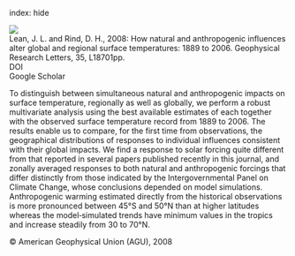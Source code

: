 index: hide

<div class="Citation">
    <div class="Citation-thumb CitationThumb-linked"  data-href="https://doi.org/10.1029/2008gl034864">
      <img src="https://static.claimspace.cloud/climate-study-static/refs/thumbs/10/Lean_and_Rind_2008-thumb.png" />
    </div>

  <div class="Citation-body">
    <div class="Citation-text">Lean, J. L. and Rind, D. H., 2008: How natural and anthropogenic influences alter global and regional surface temperatures: 1889 to 2006. <span class="Article-journal">Geophysical Research Letters, </span><span class="Article-volume">35, </span>L18701pp.</div>
    <div class="Citation-links">
      <div class="CitationLink" data-href="https://doi.org/10.1029/2008gl034864">
        <div class="CitationLink-icon CitationLink-Doi"></div>
        <div class="CitationLink-text">DOI</div>
      </div>
      <div class="CitationLink" data-href="https://scholar.google.com/scholar?q=10.1029/2008gl034864">
        <div class="CitationLink-icon CitationLink-Scholar"></div>
        <div class="CitationLink-text">Google Scholar</div>
      </div>
    </div>
  </div>
</div>

To distinguish between simultaneous natural and anthropogenic impacts on surface temperature, regionally as well as globally, we perform a robust multivariate analysis using the best available estimates of each together with the observed surface temperature record from 1889 to 2006. The results enable us to compare, for the first time from observations, the geographical distributions of responses to individual influences consistent with their global impacts. We find a response to solar forcing quite different from that reported in several papers published recently in this journal, and zonally averaged responses to both natural and anthropogenic forcings that differ distinctly from those indicated by the Intergovernmental Panel on Climate Change, whose conclusions depended on model simulations. Anthropogenic warming estimated directly from the historical observations is more pronounced between 45°S and 50°N than at higher latitudes whereas the model‐simulated trends have minimum values in the tropics and increase steadily from 30 to 70°N.

<div class="Citation-copy">
&copy; American Geophysical Union (AGU), 2008
</div>